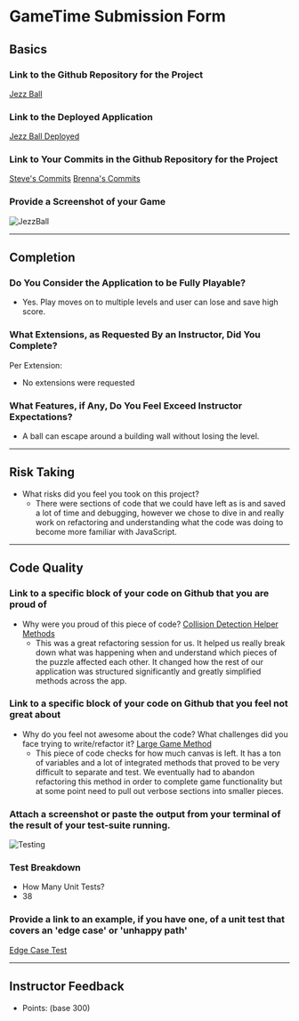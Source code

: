 # GameTime Submission Form

## Basics

### Link to the Github Repository for the Project
[Jezz Ball](https://github.com/StevOscar/game_time)

### Link to the Deployed Application
[Jezz Ball Deployed](steveoscar.github.io/game_time)

### Link to Your Commits in the Github Repository for the Project
[Steve's Commits](https://github.com/SteveOscar/game_time/commits?author=SteveOscar)
[Brenna's Commits](https://github.com/SteveOscar/game_time/commits?author=martensonbj)

### Provide a Screenshot of your Game
![JezzBall](http://g.recordit.co/gF4yV6qh4F.gif)

---

## Completion

### Do You Consider the Application to be Fully Playable?
 - Yes. Play moves on to multiple levels and user can lose and save high score.

### What Extensions, as Requested By an Instructor, Did You Complete?
Per Extension:
- No extensions were requested

### What Features, if Any, Do You Feel Exceed Instructor Expectations?
- A ball can escape around a building wall without losing the level.

----

## Risk Taking
- What risks did you feel you took on this project?
  - There were sections of code that we could have left as is and saved a lot of time and debugging, however we chose to dive in and really work on refactoring and understanding what the code was doing to become more familiar with JavaScript.

----

## Code Quality

### Link to a specific block of your code on Github that you are proud of
- Why were you proud of this piece of code?
  [Collision Detection Helper Methods](https://github.com/SteveOscar/game_time/blob/gh-pages/lib/collision-helper.js)
    - This was a great refactoring session for us. It helped us really break down what was happening when and understand which pieces of the puzzle affected each other. It changed how the rest of our application was structured significantly and greatly simplified methods across the app.

### Link to a specific block of your code on Github that you feel not great about
- Why do you feel not awesome about the code? What challenges did you face trying to write/refactor it?
  [Large Game Method](https://github.com/SteveOscar/game_time/blob/gh-pages/lib/zeus.js#L39-L67)
  - This piece of code checks for how much canvas is left. It has a ton of variables and a lot of integrated methods that proved to be very difficult to separate and test. We eventually had to abandon refactoring this method in order to complete game functionality but at some point need to pull out verbose sections into smaller pieces.

### Attach a screenshot or paste the output from your terminal of the result of your test-suite running.
![Testing](http://g.recordit.co/7mm0Es2wV7.gif)

### Test Breakdown
- How Many Unit Tests?
- 38

### Provide a link to an example, if you have one, of a unit test that covers an 'edge case' or 'unhappy path'
[Edge Case Test](https://github.com/SteveOscar/game_time/blob/gh-pages/test/wall-helper-test.js#L22-L31)

-----

## Instructor Feedback

- Points: (base 300)
